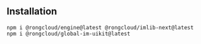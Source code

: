 ## Installation

```
npm i @rongcloud/engine@latest @rongcloud/imlib-next@latest
npm i @rongcloud/global-im-uikit@latest
```
